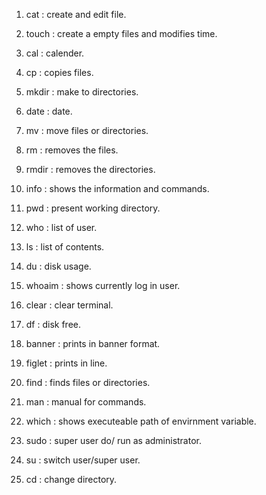 1. cat : create and edit file.

2. touch : create a empty files and modifies time.

3. cal : calender. 

4. cp : copies files.

5. mkdir : make to directories.

6. date : date. 

7. mv : move files or directories.

8. rm : removes the files.

9. rmdir : removes the directories.

10. info : shows the information and commands.

11. pwd : present working directory.

12. who : list of user.

13. ls : list of contents.

14. du : disk usage.

15. whoaim : shows currently log in user.

16. clear : clear terminal. 

17. df : disk free.

18. banner : prints in banner format.

19. figlet : prints in line.

20. find : finds files or directories.

21. man : manual for commands.

22. which : shows executeable path of envirnment variable.

23. sudo : super user do/ run as administrator.

24. su : switch user/super user.

25. cd : change directory.




